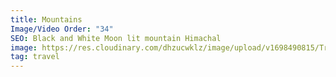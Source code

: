 ```yaml
---
title: Mountains
Image/Video Order: "34"
SEO: Black and White Moon lit mountain Himachal
image: https://res.cloudinary.com/dhzucwklz/image/upload/v1698490815/Travel/_SBS5779_fdvnep.jpg
tag: travel
---
```

